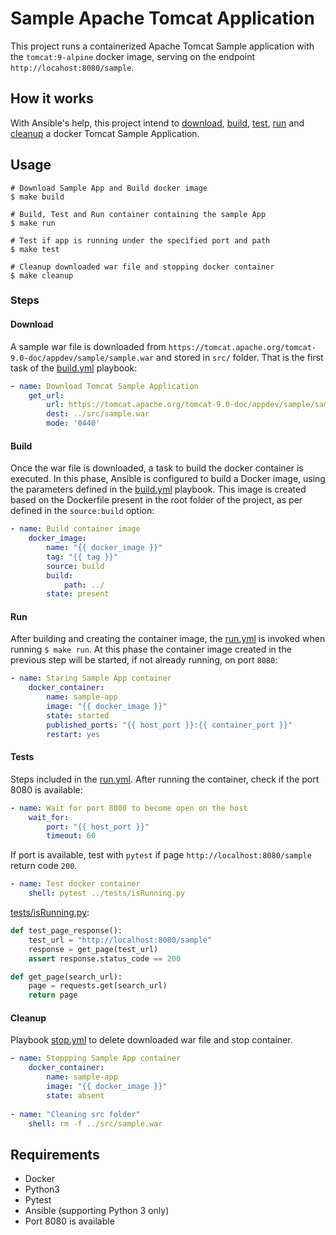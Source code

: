# Sample Apache Tomcat Application 

This project runs a containerized Apache Tomcat Sample application with the `tomcat:9-alpine` docker image, serving on the endpoint `http://locahost:8080/sample`.


## How it works

With Ansible's help, this project intend to [download](#download), [build](#build), [test](#test), 
[run](#run) and [cleanup](#cleanup) a docker Tomcat Sample Application.

## Usage
```
# Download Sample App and Build docker image
$ make build

# Build, Test and Run container containing the sample App 
$ make run

# Test if app is running under the specified port and path
$ make test

# Cleanup downloaded war file and stopping docker container
$ make cleanup
```
### Steps

#### Download

A sample war file is downloaded from `https://tomcat.apache.org/tomcat-9.0-doc/appdev/sample/sample.war` and stored in `src/` folder. That is the first task of the [build.yml](playbooks/build.yml) playbook:

```yaml
- name: Download Tomcat Sample Application
    get_url:
        url: https://tomcat.apache.org/tomcat-9.0-doc/appdev/sample/sample.war
        dest: ../src/sample.war
        mode: '0440'
```

#### Build

Once the war file  is downloaded, a task to build the docker container is executed. In this phase, Ansible is configured to build a Docker image, using the parameters defined in the [build.yml](playbooks/build.yml) playbook. This image is created based on the Dockerfile present in the root folder of the project, as per defined in the `source:build` option:

```yaml
- name: Build container image
    docker_image:
        name: "{{ docker_image }}"
        tag: "{{ tag }}"
        source: build
        build:
            path: ../
        state: present
```

#### Run

After building and creating the container image, the [run.yml](playbooks/run.yml) is invoked when running `$ make run`. At this phase the container image created in the previous step will be started, if not already running, on port `8080`:

```yaml
- name: Staring Sample App container 
    docker_container:
        name: sample-app
        image: "{{ docker_image }}"
        state: started
        published_ports: "{{ host_port }}:{{ container_port }}"
        restart: yes
```

#### Tests 

Steps included in the [run.yml](playbooks/run.yml). After running the container, check if the port 8080 is available:

```yaml
- name: Wait for port 8080 to become open on the host
    wait_for:
        port: "{{ host_port }}"
        timeout: 60
```

If port is available, test with `pytest` if page `http://localhost:8080/sample` return code `200`.

```yaml
- name: Test docker container
    shell: pytest ../tests/isRunning.py
```

[tests/isRunning.py](tests/isRunning.py):
```python
def test_page_response():
    test_url = "http://localhost:8080/sample"
    response = get_page(test_url)
    assert response.status_code == 200

def get_page(search_url):
    page = requests.get(search_url)
    return page

```

#### Cleanup

Playbook [stop.yml](#playbooks/stop.yml) to delete downloaded war file and stop container.

```yaml
- name: Stoppping Sample App container 
    docker_container:
        name: sample-app
        image: "{{ docker_image }}"
        state: absent
    
- name: "Cleaning src folder"
    shell: rm -f ../src/sample.war
```

## Requirements

- Docker
- Python3 
- Pytest
- Ansible (supporting Python 3 only) 
- Port 8080 is available